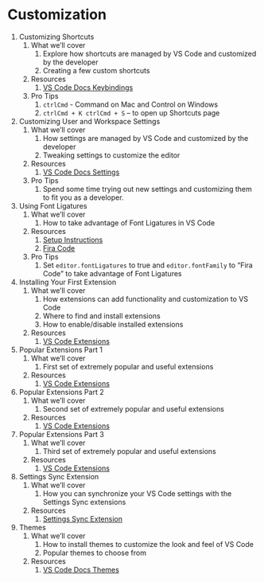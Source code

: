 # Customization

1. Customizing Shortcuts
    1. What we’ll cover
        1. Explore how shortcuts are managed by VS Code and customized by the developer
        2. Creating a few custom shortcuts
    2. Resources
        1. [VS Code Docs Keybindings](https://code.visualstudio.com/docs/getstarted/keybindings)
    3. Pro Tips
        1. `ctrlCmd` - Command on Mac and Control on Windows
        2. `ctrlCmd + K ctrlCmd + S` – to open up Shortcuts page
2. Customizing User and Workspace Settings
    1. What we’ll cover
        1. How settings are managed by VS Code and customized by the developer
        2. Tweaking settings to customize the editor
    2. Resources
        1. [VS Code Docs Settings](https://code.visualstudio.com/docs/getstarted/settings)
    3. Pro Tips
        1. Spend some time trying out new settings and customizing them to fit you as a developer.
3. Using Font Ligatures
    1. What we’ll cover
        1. How to take advantage of Font Ligatures in VS Code
    2. Resources
        1. [Setup Instructions](https://github.com/tonsky/FiraCode/wiki/VS-Code-Instructions )
        2. [Fira Code](https://github.com/tonsky/FiraCode)
    3. Pro Tips
        1. Set `editor.fontLigatures` to true and `editor.fontFamily` to “Fira Code” to take advantage of Font Ligatures
4. Installing Your First Extension
    1. What we’ll cover
        1. How extensions can add functionality and customization to VS Code
        2. Where to find and install extensions
        3. How to enable/disable installed extensions
    2. Resources
        1. [VS Code Extensions](https://code.visualstudio.com/docs/editor/extension-gallery)
5. Popular Extensions Part 1
    1. What we’ll cover
        1. First set of extremely popular and useful extensions
    2. Resources
        1. [VS Code Extensions](https://code.visualstudio.com/docs/editor/extension-gallery)
6. Popular Extensions Part 2
    1. What we’ll cover
        1. Second set of extremely popular and useful extensions
    2. Resources
        1. [VS Code Extensions](https://code.visualstudio.com/docs/editor/extension-gallery)
7. Popular Extensions Part 3
    1. What we’ll cover
        1. Third set of extremely popular and useful extensions
    2. Resources
        1. [VS Code Extensions](https://code.visualstudio.com/docs/editor/extension-gallery)
8. Settings Sync Extension
    1. What we’ll cover
        1. How you can synchronize your VS Code settings with the Settings Sync extensions
    2. Resources
        1. [Settings Sync Extension](https://marketplace.visualstudio.com/items?itemName=Shan.code-settings-sync)
9. Themes
    1. What we’ll cover
        1. How to install themes to customize the look and feel of VS Code
        2. Popular themes to choose from
    2. Resources
        1. [VS Code Docs Themes](https://code.visualstudio.com/docs/getstarted/themes)
